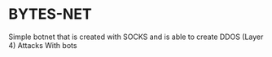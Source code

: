 # BYTES-NET
Simple botnet that is created with SOCKS and is able to create DDOS (Layer 4) Attacks With bots
